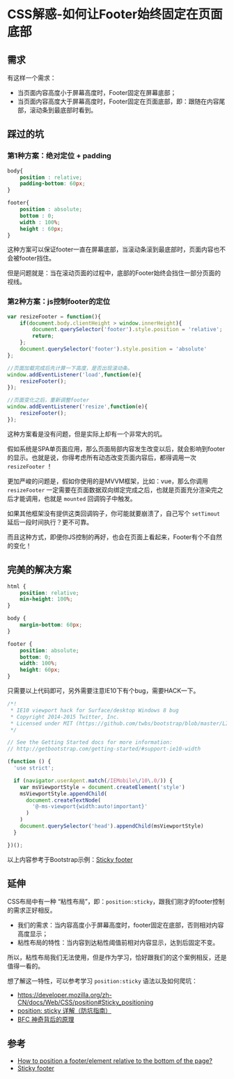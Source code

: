# CSS解惑-如何让Footer始终固定在页面底部

## 需求

有这样一个需求：

* 当页面内容高度小于屏幕高度时，Footer固定在屏幕底部；
* 当页面内容高度大于屏幕高度时，Footer固定在页面底部，即：跟随在内容尾部，滚动条到最底部时看到。

## 踩过的坑

### 第1种方案：绝对定位 + padding

```css
body{
    position : relative;
    padding-bottom: 60px;
}

footer{
    position : absolute;
    bottom : 0;
    width : 100%;
    height : 60px;
}
```

这种方案可以保证footer一直在屏幕底部，当滚动条滚到最底部时，页面内容也不会被footer挡住。

但是问题就是：当在滚动页面的过程中，底部的Footer始终会挡住一部分页面的视线。

### 第2种方案：js控制footer的定位

```js
var resizeFooter = function(){
    if(document.body.clientHeight > window.innerHeight){
        document.querySelector('footer').style.position = 'relative';
        return;
    };
    document.querySelector('footer').style.position = 'absolute'
};

//页面加载完成后先计算一下高度，是否出现滚动条。
window.addEventListener('load',function(e){
	resizeFooter();
});

//页面变化之后，重新调整footer
window.addEventListener('resize',function(e){
	resizeFooter();
});
```

这种方案看是没有问题，但是实际上却有一个非常大的坑。

假如系统是SPA单页面应用，那么页面局部内容发生改变以后，就会影响到footer的显示。也就是说，你得考虑所有动态改变页面内容后，都得调用一次 `resizeFooter` ！

更加严峻的问题是，假如你使用的是MVVM框架，比如：vue，那么你调用 `resizeFooter` 一定需要在页面数据双向绑定完成之后，也就是页面充分渲染完之后才能调用，也就是 `mounted` 回调钩子中触发。

如果其他框架没有提供这类回调钩子，你可能就要崩溃了，自己写个 `setTimout` 延后一段时间执行？更不可靠。

而且这种方式，即便你JS控制的再好，也会在页面上看起来，Footer有个不自然的变化！

## 完美的解决方案

```css
html {
    position: relative;
    min-height: 100%;
}

body {
    margin-bottom: 60px;
}

footer {
    position: absolute;
    bottom: 0;
    width: 100%;
    height: 60px;
}
```

只需要以上代码即可，另外需要注意IE10下有个bug，需要HACK一下。

```js
/*!
 * IE10 viewport hack for Surface/desktop Windows 8 bug
 * Copyright 2014-2015 Twitter, Inc.
 * Licensed under MIT (https://github.com/twbs/bootstrap/blob/master/LICENSE)
 */

// See the Getting Started docs for more information:
// http://getbootstrap.com/getting-started/#support-ie10-width

(function () {
  'use strict';

  if (navigator.userAgent.match(/IEMobile\/10\.0/)) {
    var msViewportStyle = document.createElement('style')
    msViewportStyle.appendChild(
      document.createTextNode(
        '@-ms-viewport{width:auto!important}'
      )
    )
    document.querySelector('head').appendChild(msViewportStyle)
  }

})();
```

以上内容参考于Bootstrap示例：[Sticky footer](https://getbootstrap.com/docs/3.3/examples/sticky-footer/)

## 延伸

CSS布局中有一种 “粘性布局”，即：`position:sticky`，跟我们刚才的footer控制的需求正好相反。

* 我们的需求：当内容高度小于屏幕高度时，footer固定在底部，否则相对内容高度显示；
* 粘性布局的特性：当内容到达粘性阈值前相对内容显示，达到后固定不变。

所以，粘性布局我们无法使用，但是作为学习，恰好跟我们的这个案例相反，还是值得一看的。

想了解这一特性，可以参考学习 `position:sticky` 语法以及如何爬坑：

* https://developer.mozilla.org/zh-CN/docs/Web/CSS/position#Sticky_positioning
* [position: sticky 详解（防坑指南）](https://segmentfault.com/a/1190000007183209)
* [BFC 神奇背后的原理](https://www.cnblogs.com/heimanba/p/3774086.html)

## 参考

* [How to position a footer/element relative to the bottom of the page? ](https://stackoverflow.com/questions/10470241/how-to-position-a-footer-element-relative-to-the-bottom-of-the-page)
* [Sticky footer](https://getbootstrap.com/docs/3.3/examples/sticky-footer/)
